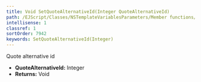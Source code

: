 ```yaml
---
title: Void SetQuoteAlternativeId(Integer QuoteAlternativeId)
path: /EJScript/Classes/NSTemplateVariablesParameters/Member functions/Void SetQuoteAlternativeId(Integer p_0)
intellisense: 1
classref: 1
sortOrder: 7942
keywords: SetQuoteAlternativeId(Integer)
---
```



Quote alternative id



* **QuoteAlternativeId:** Integer
* **Returns:** Void


